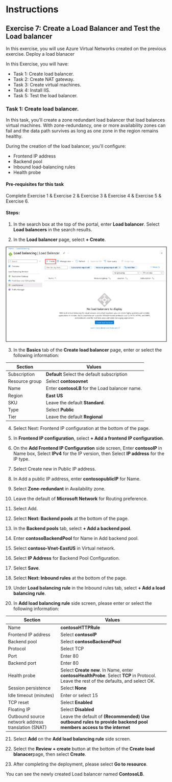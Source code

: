 # Instructions

## Exercise 7: Create a Load Balancer and Test the Load balancer

In this exercise, you will use Azure Virtual Networks created on the previous exercise. Deploy a load blanacer 

In this Exercise, you will have:

  + Task 1: Create load balancer.
  + Task 2: Create NAT gateway.
  + Task 3: Create virtual machines.
  + Task 4: Install IIS.
  + Task 5: Test the load balancer.
   
### Task 1: Create load balancer.

In this task, you'll create a zone redundant load balancer that load balances virtual machines. With zone-redundancy, one or more availability zones can fail and the data path survives as long as one zone in the region remains healthy.

During the creation of the load balancer, you'll configure:

+ Frontend IP address
+ Backend pool
+ Inbound load-balancing rules
+ Health probe

#### Pre-requisites for this task

Complete Exercise 1 & Exercise 2 & Exercise 3 & Exercise 4 & Exercise 5 & Exercise 6.

#### Steps:

1. In the search box at the top of the portal, enter **Load balancer**. Select **Load balancers** in the search results.

2. In the **Load balancer** page, select **+ Create**.

![img](../media/lb1.png)

3. In the **Basics** tab of the **Create load balancer** page, enter or select the following information:

  | Section | Values |
  | ------- | ------ |
  | Subscription | **Default** Select the default subscription |
  | Resource group | Select **contosovnet** |
  | Name | Enter **contosoLB** for the Load balancer name. |
  | Region | **East US** |
  | SKU | Leave the default **Standard**. |
  | Type | Select **Public** |
  | Tier | Leave the default **Regional** |
    
  
4. Select Next: Frontend IP configuration at the bottom of the page.

5.  In **Frontend IP configuration**, select **+ Add a frontend IP configuration**.

6. On the **Add Frontend IP Configuration** side screen, Enter **contosoIP** in Name box, Select **IPv4** for the IP version, then Select **IP address** for the IP type.

7. Select Create new in Public IP address.

8. In Add a public IP address, enter **contosopublicIP** for Name.

9. Select **Zone-redundant** in Availability zone.

10. Leave the default of **Microsoft Network** for Routing preference.

11. Select Add.

12. Select **Next: Backend pools** at the bottom of the page.

13. In the **Backend pools** tab, select **+ Add a backend pool**.

14. Enter **contosoBackendPool** for Name in Add backend pool.

15. Select **contoso-Vnet-EastUS** in Virtual network.

16. Select **IP Address** for Backend Pool Configuration.

17. Select **Save**.

18. Select **Next: Inbound rules** at the bottom of the page.

19. Under **Load balancing rule** in the Inbound rules tab, select **+ Add a load balancing rule**.

20. In **Add load balancing rule** side screen, please enter or select the following information:

  | Section | Values |
  | ------- | ------ |
  | Name | **contosoHTTPRule** |
  | Frontend IP address | Select **contosoIP** |
  | Backend pool | Select **contosoBackendPool** |
  | Protocol | Select TCP |
  | Port | Enter 80 |
  | Backend port | Enter 80 |
  | Health probe | Select **Create new**. In Name, enter **contosoHealthProbe**. Select **TCP** in Protocol. Leave the rest of the defaults, and select OK. |
  | Session persistence | Select **None** |
  | Idle timeout (minutes) | Enter or select 15 |
  | TCP reset | Select **Enabled** |
  | Floating IP | Select **Disabled** |
  | Outbound source network address translation (SNAT) | Leave the default of **(Recommended) Use outbound rules to provide backend pool members access to the internet** |
  
21. Select **Add** on the **Add load balancing rule** side screen.

22. Select the **Review + create** button at the bottom of the **Create load blanacer**page, then select **Create**.

23. After completing the deployment, please select **Go to resource**.

You can see the newly created Load balancer named **ContosoLB**.





